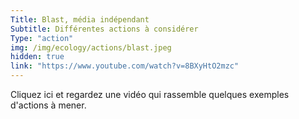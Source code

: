 ```yaml
---
Title: Blast, média indépendant
Subtitle: Différentes actions à considérer
Type: "action"
img: /img/ecology/actions/blast.jpeg
hidden: true
link: "https://www.youtube.com/watch?v=8BXyHtO2mzc"
---
```


Cliquez ici et regardez une vidéo qui rassemble quelques exemples d'actions à mener.